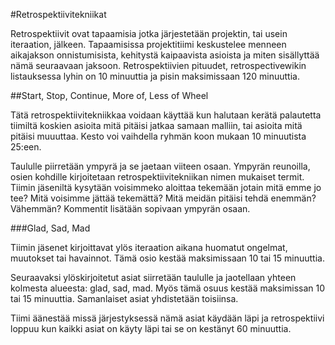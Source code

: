 #Retrospektiivitekniikat

Retrospektiivit ovat tapaamisia jotka järjestetään projektin, tai usein iteraation, jälkeen. Tapaamisissa projektitiimi keskustelee menneen aikajakson onnistumisista, kehitystä kaipaavista asioista ja miten sisällyttää nämä seuraavaan jaksoon. Retrospektiivien pituudet, retrospectivewikin listauksessa lyhin on 10 minuuttia ja pisin maksimissaan 120 minuuttia.

##Start, Stop, Continue, More of, Less of Wheel

Tätä retrospektiivitekniikkaa voidaan käyttää kun halutaan kerätä palautetta tiimiltä koskien asioita mitä pitäisi jatkaa samaan malliin, tai asioita mitä pitäisi muuuttaa. Kesto voi vaihdella ryhmän koon mukaan 10 minuutista 25:een.

Taululle piirretään ympyrä ja se jaetaan viiteen osaan. Ympyrän reunoilla, osien kohdille kirjoitetaan retrospektiivitekniikan nimen mukaiset termit. Tiimin jäseniltä kysytään voisimmeko aloittaa tekemään jotain mitä emme jo tee? Mitä voisimme jättää tekemättä? Mitä meidän pitäisi tehdä enemmän? Vähemmän? Kommentit lisätään sopivaan ympyrän osaan.

###Glad, Sad, Mad

Tiimin jäsenet kirjoittavat ylös iteraation aikana huomatut ongelmat, muutokset tai havainnot. Tämä osio kestää maksimissaan 10 tai 15 minuuttia.

Seuraavaksi ylöskirjoitetut asiat siirretään taululle ja jaotellaan yhteen kolmesta alueesta: glad, sad, mad. Myös tämä osuus kestää maksimissan 10 tai 15 minuuttia. Samanlaiset asiat yhdistetään toisiinsa.

Tiimi äänestää missä järjestyksessä nämä asiat käydään läpi ja retrospektiivi loppuu kun kaikki asiat on käyty läpi tai se on kestänyt 60 minuuttia.


